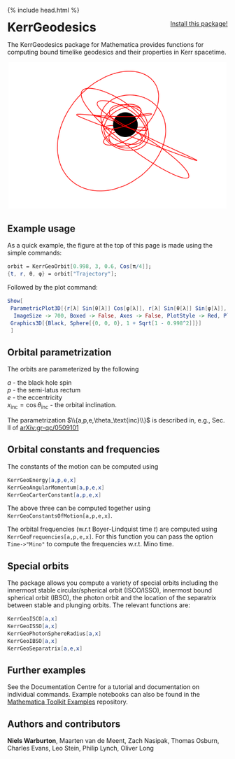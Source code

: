{% include head.html %}

<p>
 <h1 style="display:inline">KerrGeodesics</h1> <span style="float:right;"><a href="https://bhptoolkit.org/mathematica-install.html" class = "code_btn">Install this package!</a></span>
</p>

The KerrGeodesics package for Mathematica provides functions for computing bound timelike geodesics and their properties in Kerr spacetime.

<p align="center"><img src="kerr_generic_orbit.png" width="500px"></p>

## Example usage

As a quick example, the figure at the top of this page is made using the simple commands:
```Mathematica
orbit = KerrGeoOrbit[0.998, 3, 0.6, Cos[π/4]];
{t, r, θ, φ} = orbit["Trajectory"];
```
Followed by the plot command:
```Mathematica
Show[
 ParametricPlot3D[{r[λ] Sin[θ[λ]] Cos[φ[λ]], r[λ] Sin[θ[λ]] Sin[φ[λ]], r[λ] Cos[θ[λ]]}, {λ, 0, 20}, 
  ImageSize -> 700, Boxed -> False, Axes -> False, PlotStyle -> Red, PlotRange -> All],
 Graphics3D[{Black, Sphere[{0, 0, 0}, 1 + Sqrt[1 - 0.998^2]]}]
 ]
```

## Orbital parametrization

The orbits are parameterized by the following

$a$ - the black hole spin  
$p$ - the semi-latus rectum  
$e$ - the eccentricity  
$x_\text{inc} = \cos\theta_\text{inc}$ - the orbital inclination.  

The parametrization $\\{a,p,e,\theta_\text{inc}\\}$ is described in, e.g., Sec. II of [arXiv:gr-qc/0509101](https://arxiv.org/abs/gr-qc/0509101)

## Orbital constants and frequencies

The constants of the motion can be computed using
```Mathematica
KerrGeoEnergy[a,p,e,x]
KerrGeoAngularMomentum[a,p,e,x]
KerrGeoCarterConstant[a,p,e,x]
```
The above three can be computed together using `KerrGeoConstantsOfMotion[a,p,e,x]`. 

The orbital frequencies (w.r.t Boyer-Lindquist time $t$) are computed using `KerrGeoFrequencies[a,p,e,x]`. For this function you can pass the option `Time->"Mino"` to compute the frequencies w.r.t. Mino time.

## Special orbits

The package allows you compute a variety of special orbits including the innermost stable circular/spherical orbit (ISCO/ISSO), innermost bound spherical orbit (IBSO), the photon orbit and the location of the separatrix between stable and plunging orbits. The relevant functions are:

```Mathematica
KerrGeoISCO[a,x]
KerrGeoISSO[a,x]
KerrGeoPhotonSphereRadius[a,x]
KerrGeoIBSO[a,x]
KerrGeoSeparatrix[a,e,x]
```

## Further examples

See the Documentation Centre for a tutorial and documentation on individual commands. Example notebooks can also be found in the [Mathematica Toolkit Examples](https://github.com/BlackHolePerturbationToolkit/MathematicaToolkitExamples) repository.

## Authors and contributors

**Niels Warburton**, Maarten van de Meent, Zach Nasipak, Thomas Osburn, Charles Evans, Leo Stein, Philip Lynch, Oliver Long
